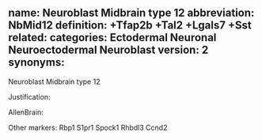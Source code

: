 name: Neuroblast Midbrain type 12
abbreviation: NbMid12
definition: +Tfap2b +Tal2 +Lgals7 +Sst
related:
categories: Ectodermal Neuronal Neuroectodermal Neuroblast
version: 2
synonyms:
---

Neuroblast Midbrain type 12

Justification:


AllenBrain:


Other markers: 
Rbp1
S1pr1
Spock1
Rhbdl3
Ccnd2